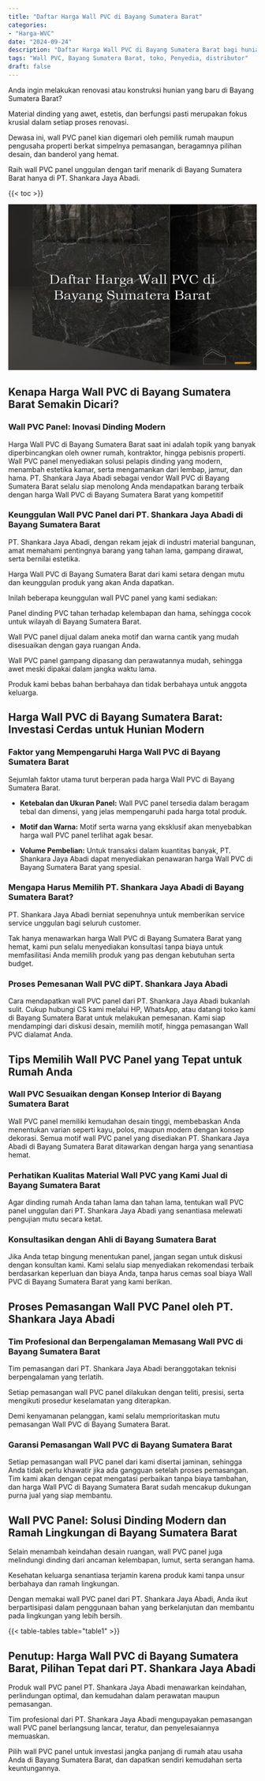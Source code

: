 ```yaml
---
title: "Daftar Harga Wall PVC di Bayang Sumatera Barat"
categories: 
- "Harga-WVC"
date: "2024-09-24"
description: "Daftar Harga Wall PVC di Bayang Sumatera Barat bagi hunian, perkantoran, dan ritel. Panel terbaik, beragam motif, variasi warna modern, beserta jasa penempatan dikerjakan oleh tenaga ahli ahli serta garansi resmi!|Jasa distribusi Wall PVC di Bayang Sumatera Barat bagi kebutuhan tempat tinggal, kantor, maupun ritel, dengan material terbaik dan pemasangan oleh tim ahli dan garansi resmi.|Pilihan Wall PVC di Bayang Sumatera Barat yang andal untuk rumah, perkantoran, dan gerai, dengan material unggulan dan pemasangan ditangani oleh tim ahli serta garansi resmi.|Penyediaan Wall PVC di Bayang Sumatera Barat bagi hunian, kantor, dan ritel, beserta produk berkualitas dan pemasangan oleh tenaga ahli ahli, lengkap beserta garansi resmi.}"
tags: "Wall PVC, Bayang Sumatera Barat, toko, Penyedia, distributor"
draft: false
---
```


Anda ingin melakukan renovasi atau konstruksi hunian yang baru di Bayang Sumatera Barat?

Material dinding yang awet, estetis, dan berfungsi pasti merupakan fokus krusial dalam setiap proses renovasi.

Dewasa ini, wall PVC panel kian digemari oleh pemilik rumah maupun pengusaha properti berkat simpelnya pemasangan, beragamnya pilihan desain, dan banderol yang hemat.

Raih wall PVC panel unggulan dengan tarif menarik di Bayang Sumatera Barat hanya di PT. Shankara Jaya Abadi.

{{< toc >}}

![Daftar Harga Wall PVC di Bayang Sumatera Barat](/images/Harga-WVC/Daftar-Harga-Wall-PVC-di-Bayang-Sumatera-Barat.png)


## Kenapa Harga Wall PVC di Bayang Sumatera Barat Semakin Dicari?

### Wall PVC Panel: Inovasi Dinding Modern

Harga Wall PVC di Bayang Sumatera Barat saat ini adalah topik yang banyak diperbincangkan oleh owner rumah, kontraktor, hingga pebisnis properti. Wall PVC panel menyediakan solusi pelapis dinding yang modern, menambah estetika kamar, serta mengamankan dari lembap, jamur, dan hama. PT. Shankara Jaya Abadi sebagai vendor Wall PVC di Bayang Sumatera Barat selalu siap menolong Anda mendapatkan barang terbaik dengan harga Wall PVC di Bayang Sumatera Barat yang kompetitif

### Keunggulan Wall PVC Panel dari PT. Shankara Jaya Abadi di Bayang Sumatera Barat

PT. Shankara Jaya Abadi, dengan rekam jejak di industri material bangunan, amat memahami pentingnya barang yang tahan lama, gampang dirawat, serta bernilai estetika.

Harga Wall PVC di Bayang Sumatera Barat dari kami setara dengan mutu dan keunggulan produk yang akan Anda dapatkan.

Inilah beberapa keunggulan wall PVC panel yang kami sediakan:

Panel dinding PVC tahan terhadap kelembapan dan hama, sehingga cocok untuk wilayah di Bayang Sumatera Barat.

Wall PVC panel dijual dalam aneka motif dan warna cantik yang mudah disesuaikan dengan gaya ruangan Anda.

Wall PVC panel gampang dipasang dan perawatannya mudah, sehingga awet meski dipakai dalam jangka waktu lama.

Produk kami bebas bahan berbahaya dan tidak berbahaya untuk anggota keluarga.

## Harga Wall PVC di Bayang Sumatera Barat: Investasi Cerdas untuk Hunian Modern

### Faktor yang Mempengaruhi Harga Wall PVC di Bayang Sumatera Barat

Sejumlah faktor utama turut berperan pada harga Wall PVC di Bayang Sumatera Barat.

- **Ketebalan dan Ukuran Panel:** Wall PVC panel tersedia dalam beragam tebal dan dimensi, yang jelas mempengaruhi pada harga total produk.

- **Motif dan Warna:** Motif serta warna yang eksklusif akan menyebabkan harga wall PVC panel terlihat agak besar.

- **Volume Pembelian:** Untuk transaksi dalam kuantitas banyak, PT. Shankara Jaya Abadi dapat menyediakan penawaran harga Wall PVC di Bayang Sumatera Barat yang spesial.

### Mengapa Harus Memilih PT. Shankara Jaya Abadi di Bayang Sumatera Barat?

PT. Shankara Jaya Abadi berniat sepenuhnya untuk memberikan service service unggulan bagi seluruh customer.

Tak hanya menawarkan harga Wall PVC di Bayang Sumatera Barat yang hemat, kami pun selalu menyediakan konsultasi tanpa biaya untuk memfasilitasi Anda memilih produk yang pas dengan kebutuhan serta budget.

### Proses Pemesanan Wall PVC diPT. Shankara Jaya Abadi

Cara mendapatkan wall PVC panel dari PT. Shankara Jaya Abadi bukanlah sulit. Cukup hubungi CS kami melalui HP, WhatsApp, atau datangi toko kami di Bayang Sumatera Barat untuk melakukan pemesanan. Kami siap mendampingi dari diskusi desain, memilih motif, hingga pemasangan Wall PVC dialamat Anda.

## Tips Memilih Wall PVC Panel yang Tepat untuk Rumah Anda

### Wall PVC Sesuaikan dengan Konsep Interior di Bayang Sumatera Barat

Wall PVC panel memiliki kemudahan desain tinggi, membebaskan Anda menentukan varian seperti kayu, polos, maupun modern dengan konsep dekorasi. Semua motif wall PVC panel yang disediakan PT. Shankara Jaya Abadi di Bayang Sumatera Barat ditawarkan dengan harga yang senantiasa hemat.

### Perhatikan Kualitas Material Wall PVC yang Kami Jual di Bayang Sumatera Barat

Agar dinding rumah Anda tahan lama dan tahan lama, tentukan wall PVC panel unggulan dari PT. Shankara Jaya Abadi yang senantiasa melewati pengujian mutu secara ketat.

### Konsultasikan dengan Ahli di Bayang Sumatera Barat

Jika Anda tetap bingung menentukan panel, jangan segan untuk diskusi dengan konsultan kami. Kami selalu siap menyediakan rekomendasi terbaik berdasarkan keperluan dan biaya Anda, tanpa harus cemas soal biaya Wall PVC di Bayang Sumatera Barat yang kami berikan.

## Proses Pemasangan Wall PVC Panel oleh PT. Shankara Jaya Abadi

### Tim Profesional dan Berpengalaman Memasang Wall PVC di Bayang Sumatera Barat

Tim pemasangan dari PT. Shankara Jaya Abadi beranggotakan teknisi berpengalaman yang terlatih.

Setiap pemasangan wall PVC panel dilakukan dengan teliti, presisi, serta mengikuti prosedur keselamatan yang diterapkan.

Demi kenyamanan pelanggan, kami selalu memprioritaskan mutu pemasangan Wall PVC di Bayang Sumatera Barat.

### Garansi Pemasangan Wall PVC di Bayang Sumatera Barat

Setiap pemasangan wall PVC panel dari kami disertai jaminan, sehingga Anda tidak perlu khawatir jika ada gangguan setelah proses pemasangan. Tim kami akan dengan cepat mengatasi perbaikan tanpa biaya tambahan, dan harga Wall PVC di Bayang Sumatera Barat sudah mencakup dukungan purna jual yang siap membantu.

## Wall PVC Panel: Solusi Dinding Modern dan Ramah Lingkungan di Bayang Sumatera Barat

Selain menambah keindahan desain ruangan, wall PVC panel juga melindungi dinding dari ancaman kelembapan, lumut, serta serangan hama.

Kesehatan keluarga senantiasa terjamin karena produk kami tanpa unsur berbahaya dan ramah lingkungan.

Dengan memakai wall PVC panel dari PT. Shankara Jaya Abadi, Anda ikut berpartisipasi dalam penggunaan bahan yang berkelanjutan dan membantu pada lingkungan yang lebih bersih.

{{< table-tables table="table1" >}}

## Penutup: Harga Wall PVC di Bayang Sumatera Barat, Pilihan Tepat dari PT. Shankara Jaya Abadi

Produk wall PVC panel PT. Shankara Jaya Abadi menawarkan keindahan, perlindungan optimal, dan kemudahan dalam perawatan maupun pemasangan.

Tim profesional dari PT. Shankara Jaya Abadi mengupayakan pemasangan wall PVC panel berlangsung lancar, teratur, dan penyelesaiannya memuaskan.

Pilih wall PVC panel untuk investasi jangka panjang di rumah atau usaha Anda di Bayang Sumatera Barat, dan dapatkan sendiri kemudahan serta keuntungannya.